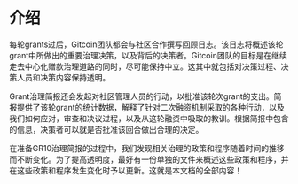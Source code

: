 # 介绍

每轮grants过后，Gitcoin团队都会与社区合作撰写回顾日志。该日志将概述该轮grant中所做出的重要治理决策，以及背后的决策者。Gitcoin团队的目标是在继续走去中心化赠款治理道路的同时，尽可能保持中立。这其中就包括对决策过程、决策人员和决策内容保持透明。

Grant治理简报还会发起对社区管理人员的行动，以批准该轮次grant的支出。简报提供了该轮grant的统计数据，解释了针对二次融资机制采取的各种行动，以及我们如何应对，审查和决议过程，以及从这轮融资中吸取的教训。根据简报中包含的信息，决策者可以就是否批准该回合做出合理的决定。

在准备GR10治理简报的过程中，我们发现相关治理的政策和程序随着时间的推移而不断变化。为了提高透明度，最好有一份单独的文件来概述这些政策和程序，并在这些政策和程序发生变化时予以更新。这就是本文档的全部内容！
